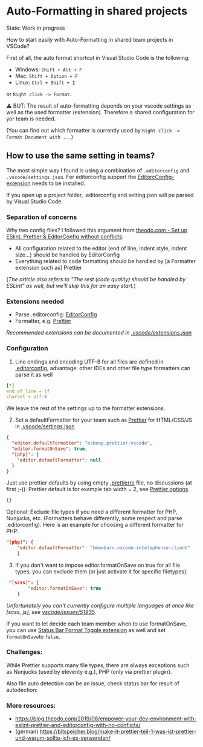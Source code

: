 # Auto-Formatting in shared projects

State: Work in progress

How to start easily with Auto-Formatting in shared team projects in VSCode?

First of all, the auto format shortcut in Visual Studio Code is the following:

- Windows: `Shift + Alt + F`
- Mac: `Shift + Option + F`
- Linux: `Ctrl + Shift + I`

or `Right click -> Format`.

⚠️ BUT: The result of auto-formatting depends on your vscode settings as well as the used formatter (extension). Therefore a shared configuration for yor team is needed.

(You can find out which formatter is currently used by `Right click -> Format Document with ...`)

## How to use the same setting in teams?

The most simple way I found is using a combination of `.editorconfig` and `.vscode/settings.json`. For editorconfig support the [EditorcConfig-extension](https://marketplace.visualstudio.com/items?itemName=EditorConfig.EditorConfig) needs to be installed.

If you open up a project folder, .editorconfig and setting.json will pe parsed by Visual Studio Code.

### Separation of concerns

Why two config files? I followed this argument from [theodo.com - Set up ESlint, Prettier & EditorConfig without conflicts](https://blog.theodo.com/2019/08/empower-your-dev-environment-with-eslint-prettier-and-editorconfig-with-no-conflicts/):

- All configuration related to the editor (end of line, indent style, indent size...) should be handled by EditorConfig
- Everything related to code formatting should be handled by [a Formatter extension such as] Prettier

(_The article also refers to "The rest (code quality) should be handled by ESLint" as well, but we'll skip this for an easy start._)

### Extensions needed

- Parse .editorconfig: [EditorConfig](https://marketplace.visualstudio.com/items?itemName=EditorConfig.EditorConfig)
- Formatter, e.g. [Prettier](https://marketplace.visualstudio.com/items?itemName=esbenp.prettier-vscode)

_Recommended extensions can be documented in [.vscode/extensions.json](./.vscode/extensions.json)_

### Configuration

1. Line endings and encoding UTF-8 for all files are defined in [.editorconfig](./.editorconfig), advantage: other IDEs and other file type formatters can parse it as well

```yaml
[*]
end_of_line = lf
charset = utf-8
```

We leave the rest of the settings up to the formatter extensions.

2. Set a defaultFormatter for your team such as [Prettier](https://prettier.io/) for HTML/CSS/JS in [.vscode/settings.json](./.vscode/settings.json)

```json
{
  "editor.defaultFormatter": "esbenp.prettier-vscode",
  "editor.formatOnSave": true,
  "[php]": {
    "editor.defaultFormatter": null
  }
}
```

Just use prettier defaults by using empty [.prettierrc](./.prettierrc) file, no discussions (at first ;-)). Prettier default is for example tab width = 2, see [Prettier options](https://prettier.io/docs/en/options.html).

```json
{}
```

Optional: Exclude file types if you need a different formatter for PHP, Nunjucks, etc. (Formatters behave differently, some respect and parse .editorconfig). Here is an example for choosing a different formatter for PHP:

```json
"[php]": {
    "editor.defaultFormatter": "bmewburn.vscode-intelephense-client"
    }
```

3. If you don't want to impose editor.formatOnSave on true for all file types, you can exclude them (or just activate it for specific filetypes):

```json
 "[scss]": {
        "editor.formatOnSave": true
    }
```

_Unfortunately you can't currently configure multiple languages at once like [scss, js], see [vscode/issues/51935](https://github.com/microsoft/vscode/issues/51935)._

If you want to let decide each team member when to use formatOnSave, you can use [Status Bar Format Toggle extension](https://marketplace.visualstudio.com/items?itemName=tombonnike.vscode-status-bar-format-toggle) as well and set `formatOnSave`to `false`.

### Challenges:

While Prettier supports many file types, there are always exceptions such as Nunjucks (used by eleventy e.g.), PHP (only via prettier plugin).

Also file auto detection can be an issue, check status bar for result of autodection:

### More resources:

- https://blog.theodo.com/2019/08/empower-your-dev-environment-with-eslint-prettier-and-editorconfig-with-no-conflicts/
- (german) https://bitspeicher.blog/make-it-prettier-teil-1-was-ist-prettier-und-warum-sollte-ich-es-verwenden/
